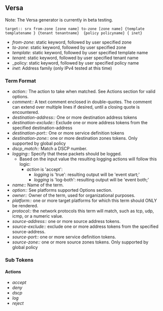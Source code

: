 
## Versa
Note: The Versa  generator is currently in beta testing.
```
target:: srx from-zone [zone name] to-zone [zone name] {template templatename } {tenant tenantname}  {policy policyname} { inet}
```
  * _from-zone_: static keyword, followed by user specified zone
  * _to-zone_: static keyword, followed by user specified zone
  * _template_: static keyword, followed by user specified template name
  * _tenant_: static keyword, followed by user specified tenant name
  * _policy: static keyword, followed by user specified policy name
  * _inet_: Address family (only IPv4 tested at this time)

### Term Format
* _action::_ The action to take when matched. See Actions section for valid options.
* _comment::_ A text comment enclosed in double-quotes.  The comment can extend over multiple lines if desired, until a closing quote is encountered.
* _destination-address::_ One or more destination address tokens
* _destination-exclude::_ Exclude one or more address tokens from the specified destination-address
* _destination-port::_ One or more service definition tokens
* _destination-zone::_ one or more destination zones tokens. Only supported by global policy
* _dscp_match::_ Match a DSCP number.
* _logging::_ Specify that these packets should be logged.
  * Based on the input value the resulting logging actions will follow this logic:
    * _action_ is 'accept':
      * _logging_ is 'true': resulting output will be 'event start;'
      * _logging_ is 'log-both': resulting output will be 'event both;'
* _name::_ Name of the term.
* _option::_ See platforms supported Options section.
* _owner::_ Owner of the term, used for organizational purposes.
* _platform::_ one or more target platforms for which this term should ONLY be rendered.
* _protocol::_ the network protocols this term will match, such as tcp, udp, icmp, or a numeric value.
* _source-address::_ one or more source address tokens.
* _source-exclude::_ exclude one or more address tokens from the specified source-address.
* _source-port::_ one or more service definition tokens.
* _source-zone::_ one or more source zones tokens. Only supported by global policy
### Sub Tokens
#### Actions
* _accept_
* _deny_
* _dscp_
* _log_
* _reject_

